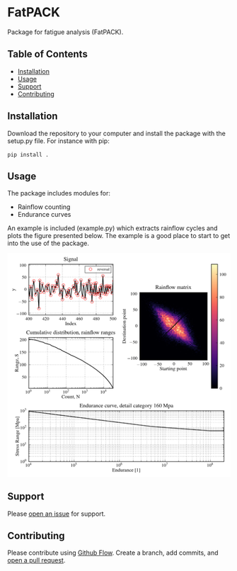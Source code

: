 # FatPACK

Package for fatigue analysis (FatPACK).

## Table of Contents

- [Installation](#installation)
- [Usage](#usage)
- [Support](#support)
- [Contributing](#contributing)


## Installation

Download the repository to your computer and install the package with the setup.py file. For instance with pip:


    pip install .


## Usage

The package includes modules for:

- Rainflow counting
- Endurance curves

An example is included (example.py) which extracts rainflow cycles and plots the figure presented below. The example is a good place to start to get into the use of the package.

![Figure from example.py](example.png)

## Support

Please [open an issue](https://github.com/Gunnstein/FatPACK/issues/new) for support.

## Contributing

Please contribute using [Github Flow](https://guides.github.com/introduction/flow/). Create a branch, add commits, and [open a pull request](https://github.com/Gunnstein/FatPACK/compare/).
